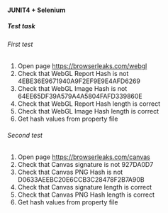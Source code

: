 #### JUNIT4 + Selenium

##### Test task

###### First test
1. Open page https://browserleaks.com/webgl
2. Check that WebGL Report Hash is not 4EBE36E9671940A9F2EF9E9E4AFD6269
3. Check that WebGL Image Hash is not 64EE65DF39A579A4A5804FAFD339860E
4. Check that WebGL Report Hash length is correct
5. Check that WebGL Image Hash length is correct
5. Get hash values from property file

###### Second test
1. Open page https://browserleaks.com/canvas
2. Check that Canvas signature is not 927DA0D7
3. Check that Canvas PNG Hash is not D0633AEEBC20E6CCB3C28478F2B7A90B
4. Check that Canvas signature length is correct
5. Check that Canvas PNG Hash length is correct
5. Get hash values from property file
